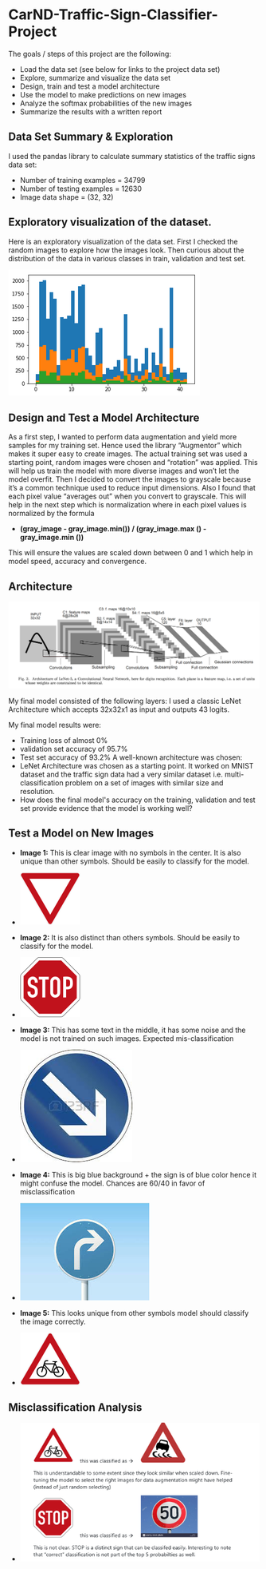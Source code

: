 # CarND-Traffic-Sign-Classifier-Project

The goals / steps of this project are the following:
- Load the data set (see below for links to the project data set)
- Explore, summarize and visualize the data set
- Design, train and test a model architecture
- Use the model to make predictions on new images
- Analyze the softmax probabilities of the new images
- Summarize the results with a written report

## Data Set Summary & Exploration

I used the pandas library to calculate summary statistics of the traffic signs data set:
- Number of training examples = 34799
- Number of testing examples = 12630
- Image data shape = (32, 32)

## Exploratory visualization of the dataset.

Here is an exploratory visualization of the data set. First I checked the random images to explore how the images look. Then curious about the distribution of the data in various classes in train, validation and test set.

![doc.png](https://github.com/abhisheksreesaila/CarND-Traffic-Sign-Classifier-Project/raw/master/explore.png)

## Design and Test a Model Architecture

As a first step, I wanted to perform data augmentation and yield more samples for my training set. Hence used the library “Augmentor” which makes it super easy to create images. The actual training set was used a starting point, random images were chosen and “rotation” was applied. This will help us train the model with more diverse images and won’t let the model overfit. Then I decided to convert the images to grayscale because it’s a common technique used to reduce input dimensions. Also I found that each pixel value “averages out” when you convert to grayscale. This will help in the next step which is normalization where in each pixel values is normalized by the formula
- **(gray_image - gray_image.min()) / (gray_image.max () - gray_image.min ())**

This will ensure the values are scaled down between 0 and 1 which help in model speed, accuracy and convergence.

## Architecture

![doc.png](https://github.com/abhisheksreesaila/CarND-Traffic-Sign-Classifier-Project/raw/master/model.png)

My final model consisted of the following layers: I used a classic LeNet Architecture which accepts 32x32x1 as input and outputs 43 logits.

My final model results were:
- Training loss of almost 0%
- validation set accuracy of  95.7%
- Test set accuracy of 93.2%
A well-known architecture was chosen:
- LeNet Architecture was chosen as a starting point. It worked on MNIST dataset and the traffic sign data had a very similar dataset i.e. multi-classification problem on a set of images with similar size and resolution. 
- How does the final model's accuracy on the training, validation and test set provide evidence that the model is working well?

## Test a Model on New Images

- **Image 1:** This is clear image with no symbols in the center. It is also unique than other symbols. Should be easily to classify for the model. 

- ![doc.png](https://github.com/abhisheksreesaila/CarND-Traffic-Sign-Classifier-Project/raw/master/image1.jpg)

- **Image 2:** It is also distinct than others symbols. Should be easily to classify for the model. 
- ![doc.png](https://github.com/abhisheksreesaila/CarND-Traffic-Sign-Classifier-Project/raw/master/image2.png)
- **Image 3:** This has some text in the middle, it has some noise and the model is not trained on such images. Expected mis-classification
- ![doc.png](https://github.com/abhisheksreesaila/CarND-Traffic-Sign-Classifier-Project/raw/master/image3.jpg)
- **Image 4:** This is big blue background + the sign is of blue color hence it might confuse the model. Chances are 60/40 in favor of misclassification
- ![doc.png](https://github.com/abhisheksreesaila/CarND-Traffic-Sign-Classifier-Project/raw/master/image4.jpg)
- **Image 5:** This looks unique from other symbols model should classify the image correctly.
- ![doc.png](https://github.com/abhisheksreesaila/CarND-Traffic-Sign-Classifier-Project/raw/master/image5.jpg)
## Misclassification Analysis
- ![doc.png](https://github.com/abhisheksreesaila/CarND-Traffic-Sign-Classifier-Project/raw/master/misclassifications.PNG)
